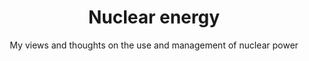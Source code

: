 ---
layout: topic
title: Nuclear energy
slug: NuclearEnergy
subtitle: My views and thoughts on the use and management of nuclear power
published: 2012-11-09
updated: 2016-11-01
progress: finished
epistemic_state: semi-believed
difficulty: 1
category: policy
tags:
 - energy
 - physics
 - human kind
toc: false
online: true
---